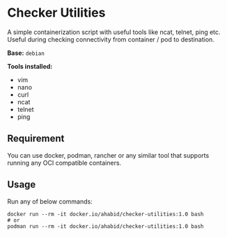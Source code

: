 # Checker Utilities

A simple containerization script with useful tools like ncat, telnet, ping etc. Useful during checking connectivity from container / pod to destination.

**Base:** `debian`

**Tools installed:**
- vim
- nano
- curl
- ncat
- telnet
- ping

## Requirement

You can use docker, podman, rancher or any similar tool that supports running any OCI compatible containers.

## Usage

Run any of below commands:

```
docker run --rm -it docker.io/ahabid/checker-utilities:1.0 bash
# or
podman run --rm -it docker.io/ahabid/checker-utilities:1.0 bash
```
